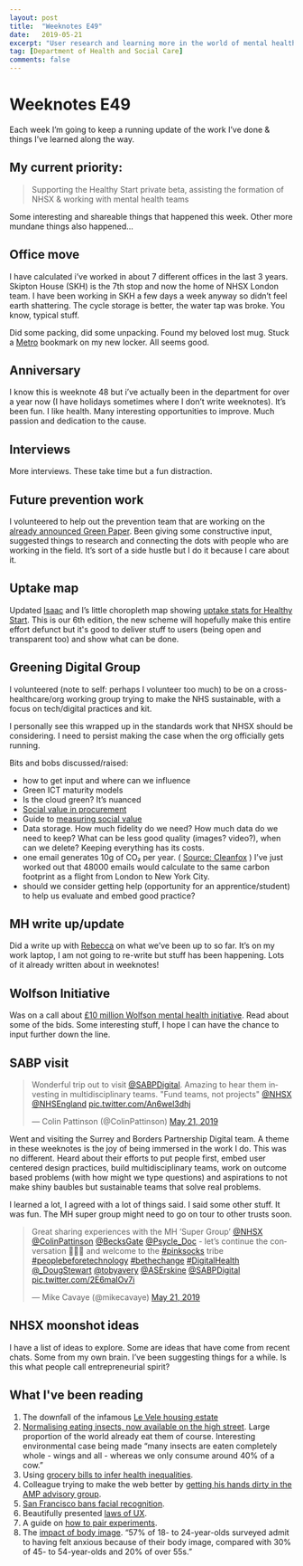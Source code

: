 ```yaml
---
layout: post
title:  "Weeknotes E49"
date:   2019-05-21
excerpt: "User research and learning more in the world of mental health"
tag: [Department of Health and Social Care]
comments: false
---
```


# Weeknotes E49
Each week I’m going to keep a running update of the work I’ve done & things I’ve learned along the way.

## My current priority:
> Supporting the Healthy Start private beta, assisting the formation of NHSX & working with mental health teams

Some interesting and shareable things that happened this week. Other more mundane things also happened…

## Office move
I have calculated i’ve worked in about 7 different offices in the last 3 years. Skipton House (SKH) is the 7th stop and now the home of NHSX London team.
I have been working in SKH a few days a week anyway so didn’t feel earth shattering. The cycle storage is better, the water tap was broke. You know, typical stuff.

Did some packing, did some unpacking. Found my beloved lost mug. Stuck a [Metro](https://www.nexus.org.uk/metro) bookmark on my new locker. All seems good. 

## Anniversary
I know this is weeknote 48 but i’ve actually been in the department for over a year now (I have holidays sometimes where I don’t write weeknotes). It’s been fun. I like health. Many interesting opportunities to improve. Much passion and dedication to the cause.

## Interviews
More interviews. These take time but a fun distraction.

## Future prevention work
I volunteered to help out the prevention team that are working on the [already announced Green Paper](https://publichealthmatters.blog.gov.uk/2018/11/05/matt-hancock-my-vision-for-prevention/). Been giving some constructive input, suggested things to research and connecting the dots with people who are working in the field.
It’s sort of a side hustle but I do it because I care about it. 

## Uptake map
Updated [Isaac](https://twitter.com/I_smith) and I’s little choropleth map showing [uptake stats for Healthy Start](https://department-of-health.github.io/Healthy-Start-Data/). This is our 6th edition, the new scheme will hopefully make this entire effort defunct but it's good to deliver stuff to users (being open and transparent too) and show what can be done.

## Greening Digital Group
I volunteered (note to self: perhaps I volunteer too much) to be on a cross-healthcare/org working group trying to make the NHS sustainable, with a focus on tech/digital practices and kit.

I personally see this wrapped up in the standards work that NHSX should be considering. I need to persist making the case when the org officially gets running. 

Bits and bobs discussed/raised:
- how to get input and where can we influence
- Green ICT maturity models
- Is the cloud green? It’s nuanced
- [Social value in procurement](https://www.gov.uk/government/consultations/social-value-in-government-procurement)
- Guide to [measuring social value](https://knowhow.ncvo.org.uk/how-to/how-to-improve-your-social-value-impact-measurement)
- Data storage. How much fidelity do we need? How much data do we need to keep? What can be less good quality (images? video?), when can we delete? Keeping everything has its costs.
- one email generates 10g of CO₂ per year. ( [Source: Cleanfox](https://beta.cleanfox.io/en) ) I’ve just worked out that 48000 emails would calculate to the same carbon footprint as a flight from London to New York City.
- should we consider getting help (opportunity for an apprentice/student) to help us evaluate and embed good practice?

## MH write up/update
Did a write up with [Rebecca](https://twitter.com/BecksGate) on what we’ve been up to so far. It’s on my work laptop, I am not going to re-write but stuff has been happening. Lots of it already written about in weeknotes!

## Wolfson Initiative
Was on a call about [£10 million Wolfson mental health initiative](https://www.wolfson.org.uk/new-mental-health-initiative-is-launched-today/). Read about some of the bids. Some interesting stuff, I hope I can have the chance to input further down the line.

## SABP visit
<blockquote class="twitter-tweet" data-lang="en"><p lang="en" dir="ltr">Wonderful trip out to visit <a href="https://twitter.com/SABPDigital?ref_src=twsrc%5Etfw">@SABPDigital</a>. Amazing to hear them investing in multidisciplinary teams. &quot;Fund teams, not projects&quot; <a href="https://twitter.com/NHSX?ref_src=twsrc%5Etfw">@NHSX</a> <a href="https://twitter.com/NHSEngland?ref_src=twsrc%5Etfw">@NHSEngland</a> <a href="https://t.co/An6wel3dhj">pic.twitter.com/An6wel3dhj</a></p>&mdash; Colin Pattinson (@ColinPattinson) <a href="https://twitter.com/ColinPattinson/status/1130850148840484864?ref_src=twsrc%5Etfw">May 21, 2019</a></blockquote>

Went and visiting the Surrey and Borders Partnership Digital team. A theme in these weeknotes is the joy of being immersed in the work I do. This was no different.
Heard about their efforts to put people first, embed user centered design practices, build multidisciplinary teams, work on outcome based problems (with how might we type questions) and aspirations to not make shiny baubles but sustainable teams that solve real problems.

I learned a lot, I agreed with a lot of things said. I said some other stuff. It was fun. The MH super group might need to go on tour to other trusts soon.

<blockquote class="twitter-tweet" data-lang="en"><p lang="en" dir="ltr">Great sharing experiences with the MH ‘Super Group’ <a href="https://twitter.com/NHSX?ref_src=twsrc%5Etfw">@NHSX</a> <a href="https://twitter.com/ColinPattinson?ref_src=twsrc%5Etfw">@ColinPattinson</a> <a href="https://twitter.com/BecksGate?ref_src=twsrc%5Etfw">@BecksGate</a> <a href="https://twitter.com/Psycle_Doc?ref_src=twsrc%5Etfw">@Psycle_Doc</a> - let’s continue the conversation 💫🌈👊 and welcome to the <a href="https://twitter.com/hashtag/pinksocks?src=hash&amp;ref_src=twsrc%5Etfw">#pinksocks</a> tribe <a href="https://twitter.com/hashtag/peoplebeforetechnology?src=hash&amp;ref_src=twsrc%5Etfw">#peoplebeforetechnology</a> <a href="https://twitter.com/hashtag/bethechange?src=hash&amp;ref_src=twsrc%5Etfw">#bethechange</a> <a href="https://twitter.com/hashtag/DigitalHealth?src=hash&amp;ref_src=twsrc%5Etfw">#DigitalHealth</a> <a href="https://twitter.com/_DougStewart?ref_src=twsrc%5Etfw">@_DougStewart</a> <a href="https://twitter.com/tobyavery?ref_src=twsrc%5Etfw">@tobyavery</a> <a href="https://twitter.com/ASErskine?ref_src=twsrc%5Etfw">@ASErskine</a> <a href="https://twitter.com/SABPDigital?ref_src=twsrc%5Etfw">@SABPDigital</a> <a href="https://t.co/2E6maIOv7i">pic.twitter.com/2E6maIOv7i</a></p>&mdash; Mike Cavaye (@mikecavaye) <a href="https://twitter.com/mikecavaye/status/1130865193934839808?ref_src=twsrc%5Etfw">May 21, 2019</a></blockquote>

## NHSX moonshot ideas
I have a list of ideas to explore. Some are ideas that have come from recent chats. Some from my own brain. I’ve been suggesting things for a while. Is this what people call entrepreneurial spirit?

## What I've been reading
1. The downfall of the infamous [Le Vele housing estate](https://www.theguardian.com/cities/2019/may/17/goodbye-to-gomorrah-the-end-of-italys-most-notorious-housing-estate)
2. [Normalising eating insects, now available on the high street](https://www.bbc.co.uk/news/science-environment-48259397). Large proportion of the world already eat them of course. Interesting environmental case being made “many insects are eaten completely whole - wings and all - whereas we only consume around 40% of a cow.”
3. Using [grocery bills to infer health inequalities](https://www.technologyreview.com/s/613518/grocery-bills-can-predict-diabetes-rates-by-neighborhood/).
4. Colleague trying to make the web better by [getting his hands dirty in the AMP advisory group](https://shkspr.mobi/blog/2019/05/a-report-from-the-amp-advisory-committee-meeting/).
5. [San Francisco bans facial recognition](https://www.bbc.co.uk/news/technology-48276660).
6. Beautifully presented [laws of UX](https://lawsofux.com/).
7. A guide on [how to pair experiments](https://medium.com/precoil/an-introduction-to-experiment-pairing-8e2e24796f3e).
8. The [impact of body image](https://www.theguardian.com/society/2019/may/17/poor-body-image-mental-health). “57% of 18- to 24-year-olds surveyed admit to having felt anxious because of their body image, compared with 30% of 45- to 54-year-olds and 20% of over 55s.”
